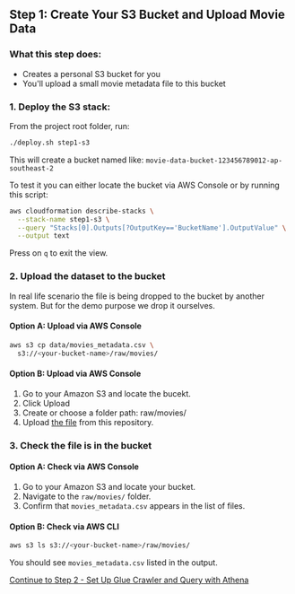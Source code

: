 ## Step 1: Create Your S3 Bucket and Upload Movie Data

### What this step does:
- Creates a personal S3 bucket for you
- You'll upload a small movie metadata file to this bucket

### 1. Deploy the S3 stack:
From the project root folder, run:

```bash
./deploy.sh step1-s3
```

This will create a bucket named like: `movie-data-bucket-123456789012-ap-southeast-2`

To test it you can either locate the bucket via AWS Console or by running this script:

```bash
aws cloudformation describe-stacks \
  --stack-name step1-s3 \
  --query "Stacks[0].Outputs[?OutputKey=='BucketName'].OutputValue" \
  --output text
```

Press on `q` to exit the view.

### 2. Upload the dataset to the bucket

In real life scenario the file is being dropped to the bucket by another system. But for the demo purpose we drop it ourselves.

#### Option A: Upload via AWS Console

```bash
aws s3 cp data/movies_metadata.csv \
  s3://<your-bucket-name>/raw/movies/
```

#### Option B: Upload via AWS Console

1. Go to your Amazon S3 and locate the bucekt.
2. Click Upload
3. Create or choose a folder path: raw/movies/
4. Upload [the file](../../data/movies_metadata.csv) from this repository.

### 3. Check the file is in the bucket

#### Option A: Check via AWS Console

1. Go to your Amazon S3 and locate your bucket.
2. Navigate to the `raw/movies/` folder.
3. Confirm that `movies_metadata.csv` appears in the list of files.

#### Option B: Check via AWS CLI

```bash
aws s3 ls s3://<your-bucket-name>/raw/movies/
```

You should see `movies_metadata.csv` listed in the output.

[Continue to Step 2 - Set Up Glue Crawler and Query with Athena](../step2-athena-glue/README.md)